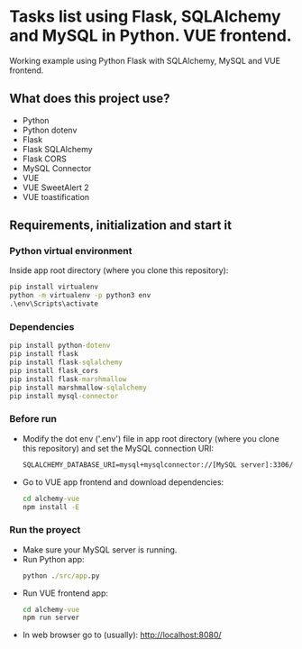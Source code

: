 # Tasks list using Flask, SQLAlchemy and MySQL in Python. VUE frontend.
Working example using Python Flask with SQLAlchemy, MySQL and VUE frontend.

## What does this project use?
- Python
- Python dotenv
- Flask
- Flask SQLAlchemy
- Flask CORS
- MySQL Connector
- VUE
- VUE SweetAlert 2
- VUE toastification


## Requirements,  initialization and start it


### Python virtual environment
Inside app root directory (where you clone this repository):
```cmd
pip install virtualenv
python -m virtualenv -p python3 env
.\env\Scripts\activate
```

### Dependencies
```cmd
pip install python-dotenv
pip install flask
pip install flask-sqlalchemy
pip install flask_cors
pip install flask-marshmallow
pip install marshmallow-sqlalchemy
pip install mysql-connector
```

### Before run
- Modify the dot env ('.env') file in app root directory (where you clone this repository) and set the MySQL connection URI:
  ```cmd
  SQLALCHEMY_DATABASE_URI=mysql+mysqlconnector://[MySQL server]:3306/[database]
  ```
- Go to VUE app frontend and download dependencies:
  ```cmd
  cd alchemy-vue
  npm install -E
  ```

### Run the proyect
- Make sure your MySQL server is running.
- Run Python app:
  ```cmd
  python ./src/app.py
  ```
- Run VUE frontend app:
  ```cmd
  cd alchemy-vue
  npm run server
  ```
- In web browser go to (usually): [http://localhost:8080/](http://localhost:8080/)

